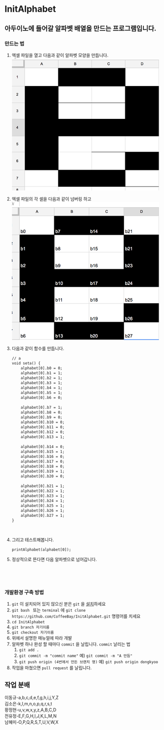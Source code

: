 # InitAlphabet

## 아두이노에 들어갈 알파벳 배열을 만드는 프로그램입니다.

### 만드는 법 

1.   엑셀 파일을 열고 다음과 같이 알파벳 모양을 만듭니다.
      ![](./images/2.png) 

2. 엑셀 파일의 각 셀을 다음과 같이 넘버링 하고
      ![](./images/1.png) 

3. 다음과 같이 함수를 만듭니다.

   ```
   // a
   void seta() {
       alphabet[0].b0 = 0;
       alphabet[0].b1 = 1;
       alphabet[0].b2 = 1;
       alphabet[0].b3 = 1;
       alphabet[0].b4 = 1;
       alphabet[0].b5 = 1;
       alphabet[0].b6 = 0;

       alphabet[0].b7 = 1;
       alphabet[0].b8 = 0;
       alphabet[0].b9 = 0;
       alphabet[0].b10 = 0;
       alphabet[0].b11 = 0;
       alphabet[0].b12 = 0;
       alphabet[0].b13 = 1;

       alphabet[0].b14 = 0;
       alphabet[0].b15 = 1;
       alphabet[0].b16 = 0;
       alphabet[0].b17 = 0;
       alphabet[0].b18 = 0;
       alphabet[0].b19 = 1;
       alphabet[0].b20 = 0;

       alphabet[0].b21 = 1;
       alphabet[0].b22 = 1;
       alphabet[0].b23 = 1;
       alphabet[0].b24 = 1;
       alphabet[0].b25 = 1;
       alphabet[0].b26 = 1;
       alphabet[0].b27 = 1;
   }
   ```

   ​

4. 그리고 테스트해봅니다.

   ```
   printAlphabet(alphabet[0]);
   ```

5. 정상적으로 뜬다면 다음 알파벳으로 넘어갑니다.

   ​

   ​

###  개발환경 구축 방법 

1. `git` 이 설치되어 있지 않으신 분은 `git` 을 [설치](https://git-scm.com/)하세요
2. `git bash ` 또는 `terminal` 에 `git clone https://github.com/CoffeeBay/InitAlphabet.git`  명령어를 치세요
3. `cd InitAlphabet`
4. `git branch 자기이름`
5. `git checkout 자기이름`
6. 위에서 설명한 매뉴얼에 따라 개발
7. 알파벳 하나 완성 할 때마다 `commit` 을 날립니다.
   `commit` 날리는 법
   1. `git add .`
   2. `git commit -m "commit name"` 
      예) `git commit -m "A 만듬"` 
   3. `git push origin (4번에서 만든 브랜치 명)`
      예) `git push origin dongkyoo` 
8. 작업을 마쳤으면 `pull request` 를 날립니다.


## 작업 분배  
이동규-a,b,c,d,e,f,g,h,i,j,Y,Z  
김소은-k,l,m,n,o,p,q,r,s,t  
황정현-u,v,w,x,y,z,A,B,C,D  
전유정-E,F,G,H,I,J,K,L,M,N  
남혜미-O,P,Q,R,S,T,U,V,W,X  
